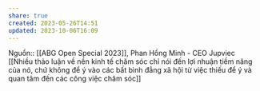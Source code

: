 ```yaml
---
share: true
created: 2023-05-26T14:51
updated: 2023-10-06T16:09
---
```

Nguồn:: [[ABG Open Special 2023]], Phan Hồng Minh - CEO Jupviec
[[Nhiều thảo luận về nền kinh tế chăm sóc chỉ nói đến lợi nhuận tiềm năng của nó, chứ không để ý vào các bất bình đẳng xã hội từ việc thiếu để ý và quan tâm đến các công việc chăm sóc]] 
